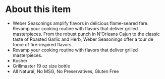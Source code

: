 # **About this item**

- Weber Seasonings amplify flavors in delicious flame-seared fare. Revamp your cooking routine with flavors that deliver grilled masterpieces. From the robust punch in N'Orleans Cajun to the classic taste of Roasted Garlic and Herb, Weber Seasonings offer a tour de force of fire-inspired flavors.
- Revamp your cooking routine with flavors that deliver grilled masterpieces.
- Kosher
- Grillmaster 19 oz size bottle
- All Natural, No MSG, No Preservatives, Gluten Free
